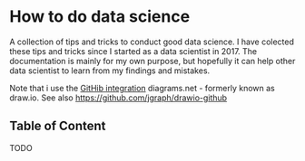 # How to do data science
A collection of tips and tricks to conduct good data science. I have colected these tips and tricks since I started as a data scientist in 2017. The documentation is mainly for my own purpose, but hopefully it can help other data scientist to learn from my findings and mistakes.

Note that i use the [GitHib integration](https://app.diagrams.net/?mode=github) diagrams.net - formerly known as draw.io. See also https://github.com/jgraph/drawio-github

## Table of Content
TODO

